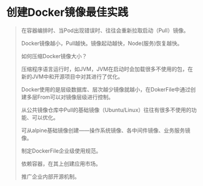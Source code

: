 # 创建Docker镜像最佳实践

> 在容器编排时、当Pod出现错误时、往往会重新拉取启动（Pull）镜像。
> 
>  Docker镜像越小，Pull越快。镜像起动越快，Node(服务)恢复越快。
>
> 如何压缩Docker镜像大小？
> 
>   压缩程序语言运行时，如JVM，JVM在启动时会加载很多不使用的包，在新的JVM中和开源项目中对其进行了优化。
>
>   Docker使用的是层级数据库、层次越少镜像就越小，在DokerFile中通过创建多层From可以对镜像层级进行控制。
>   
>   从公共镜像仓库中Pull的基础镜像（Ubuntu/Linux）往往有很多不使用的功能、可以优化。
>
>   可从alpine基础镜像创建——操作系统镜像、各中间件镜像、业务服务镜像。
>
>   制定DockerFile企业级使用规范。
>   
>   依赖容器，在其上创建应用市场。
>
>   推广企业内部开源机制。  


